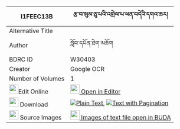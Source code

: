 |I1FEEC13B|རྩ་བ་སུམ་ཅུ་པའི་འགྲེལ་པ་ཕན་བདེའི་དགའ་ཆར། 
| --- | --- 
|Alternative Title |
|Author| སློབ་དཔོན་ཐེག་མཆོག
|BDRC ID | W30403
|Creator | Google OCR
|Number of Volumes| 1
|<img width="25" src="https://img.icons8.com/color/25/000000/edit-property.png">Edit Online| [<img width="25" src="https://avatars.githubusercontent.com/u/45091458?s=200&v=4"> Open in Editor](http://editor.openpecha.org/I1FEEC13B)
|<img width="25" src="https://img.icons8.com/fluent/48/000000/download-2.png"/>  Download | [![](https://img.icons8.com/color/20/000000/txt.png)Plain Text](https://github.com/Openpecha/I1FEEC13B/releases/download/v1/tsawa_sumchupa_i_drelpa_pende__plain_I1FEEC13B.zip), [![](https://img.icons8.com/color/20/000000/txt.png)Text with Pagination](https://github.com/Openpecha/I1FEEC13B/releases/download/v1/tsawa_sumchupa_i_drelpa_pende__pages_I1FEEC13B.zip)
|<img width="25" src="https://img.icons8.com/plasticine/100/000000/pictures-folder.png"/>  Source Images | [<img width="25" src="https://library.bdrc.io/icons/BUDA-small.svg"> Images of text file open in BUDA](https://library.bdrc.io/show/bdr:W30403)